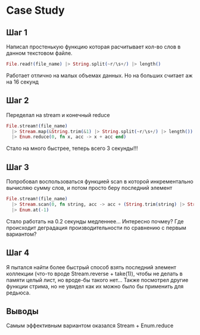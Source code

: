# Case Study

## Шаг 1

Написал простенькую функцию которая расчитывает кол-во слов в данном текстовом файле.
```elixir
File.read!(file_name) |> String.split(~r/\s+/) |> length()
```
Работает отлично на малых объемах данных. Но на больших считает аж на 16 секунд

## Шаг 2

Переделал на stream и конечный reduce
```elixir
File.stream!(file_name)
  |> Stream.map(&String.trim(&1) |> String.split(~r/\s+/) |> length())
  |> Enum.reduce(0, fn x, acc -> x + acc end)
```

Стало на много быстрее, теперь всего 3 секунды!!!

## Шаг 3

Попробовал воспользоваться функцией scan в которой инкрементально вычисляю сумму слов, и потом просто беру последний элемент
```elixir
File.stream!(file_name)
  |> Stream.scan(0, fn string, acc -> acc + (String.trim(string) |> String.split(~r/\s+/) |> length()) end)
  |> Enum.at(-1)
```

Стало работать на 0.2 секунды медленнее... Интересно почмеу? Где происходит деградация производительности по сравнению с первым вариантом?

## Шаг 4

Я пытался найти более быстрый способ взять последний элемент коллекции (что-то вроде Stream.reverse + take(1)), чтобы не делать в памяти целый лист, но вроде-бы такого нет...
Также посмотрел другие функции стрима, но не увидел как их можно было бы применить для редьюса.

## Выводы

Самым эффективным вариантом оказался Stream + Enum.reduce